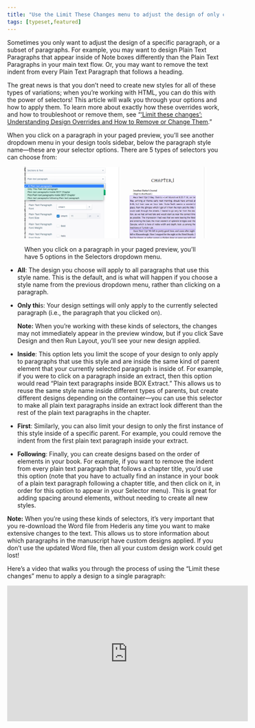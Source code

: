 ```yaml
---
title: "Use the Limit These Changes menu to adjust the design of only certain paragraphs or elements"
tags: [typeset,featured]
---
```

 
<html><body><section data-type="chapter" class="hsecchapter" data-hederis-type="hsecchapter" id="selectors" data-pi-attrs="id: selectors; data-tags: typeset,featured;" role="doc-chapter" data-tags="typeset,featured" data-author-name=" " data-book-title=" " title="Use the Limit These Changes menu to adjust the design of only certain paragraphs or elements"><p class="hblkp" data-hederis-type="hblkp" id="ppr6i57iV">Sometimes you only want to adjust the design of a specific paragraph, or a subset of paragraphs. For example, you may want to design Plain Text Paragraphs that appear inside of Note boxes differently than the Plain Text Paragraphs in your main text flow. Or, you may want to remove the text indent from every Plain Text Paragraph that follows a heading. </p><p class="hblkp" data-hederis-type="hblkp" id="p15RgDA6J">The great news is that you don&#8217;t need to create new styles for all of these types of variations; when you&#8217;re working with HTML, you can do this with the power of selectors! This article will walk you through your options and how to apply them. To learn more about exactly how these overrides work, and how to troubleshoot or remove them, see &#8220;<a href="{% link _docs/design-settings-and-inheritance.md %}" class="hspana" data-hederis-type="hspana" id="p3SZiUorG">&#8216;Limit these changes&#8217;: Understanding Design Overrides and How to Remove or Change Them</a>.&#8221;</p><p class="hblkp" data-hederis-type="hblkp" id="pDWyI4y2V">When you click on a paragraph in your paged preview, you&#8217;ll see another dropdown menu in your design tools sidebar, below the paragraph style name&#8212;these are your selector options. There are 5 types of selectors you can choose from:</p><figure class="hwprfig" data-hederis-type="hwprfig" id="pmXe93sX0"><img data-hederis-type="hblkimg" class="hblkimg" id="pTzJOCFbm" src="/images/selectors.png" data-img-src="/images/selectors.png"/><p class="hblkcaption" data-hederis-type="hblkcaption" id="p6SshR681">When you click on a paragraph in your paged preview, you&#8217;ll have 5 options in the Selectors dropdown menu.</p></figure><ul class="hwprbulletlist" data-hederis-type="hwprbulletlist" id="pAzCCtoAD"><li class="hblkuli" data-hederis-type="hblkuli" id="liAlWSkW4n"><p class="hblkuli" data-hederis-type="hblklip" id="pZcAJCaxo"><strong data-hederis-type="hspanstrong" id="p6PK4uFkv">All</strong>: The design you choose will apply to all paragraphs that use this style name. This is the default, and is what will happen if you choose a style name from the previous dropdown menu, rather than clicking on a paragraph.</p></li><li class="hblkuli" data-hederis-type="hblkuli" id="liAYMUAuE1"><p class="hblkuli" data-hederis-type="hblklip" id="pNobgJMa0"><strong class="hspanstrong" data-hederis-type="hspanstrong" id="pOXGeO7gn">Only thi</strong>s: Your design settings will only apply to the currently selected paragraph (i.e., the paragraph that you clicked on). </p><aside class="hwprbox box" data-hederis-type="hwprbox" id="p1slg9YOr" data-type="sidebar"><p class="hblkp" data-hederis-type="hblkp" id="pnrkaa6iR"><strong class="hspanstrong" data-hederis-type="hspanstrong" id="pVvaNEebO">Note:</strong> When you&#8217;re working with these kinds of selectors, the changes may not immediately appear in the preview window, but if you click Save Design and then Run Layout, you&#8217;ll see your new design applied.</p></aside></li><li class="hblkuli" data-hederis-type="hblkuli" id="li1asCYIVc"><p class="hblkuli" data-hederis-type="hblklip" id="pcsB9BVBI"><strong class="hspanstrong" data-hederis-type="hspanstrong" id="ptOCAqbve">Inside</strong>: This option lets you limit the scope of your design to only apply to paragraphs that use this style and are inside the same kind of parent element that your currently selected paragraph is inside of. For example, if you were to click on a paragraph inside an extract, then this option would read &#8220;Plain text paragraphs inside BOX Extract.&#8221; This allows us to reuse the same style name inside different types of parents, but create different designs depending on the container&#8212;you can use this selector to make all plain text paragraphs inside an extract look different than the rest of the plain text paragraphs in the chapter.</p></li><li class="hblkuli" data-hederis-type="hblkuli" id="liKHI9pCXN"><p class="hblkuli" data-hederis-type="hblklip" id="pI0uciWoC"><strong class="hspanstrong" data-hederis-type="hspanstrong" id="pZv0lLccg">First</strong>: Similarly, you can also limit your design to only the first instance of this style inside of a specific parent. For example, you could remove the indent from the first plain text paragraph inside your extract.</p></li><li class="hblkuli" data-hederis-type="hblkuli" id="liR46pnZOO"><p class="hblkuli" data-hederis-type="hblklip" id="pF4bBe7QJ"><strong class="hspanstrong" data-hederis-type="hspanstrong" id="pBpdft1js">Following</strong>: Finally, you can create designs based on the order of elements in your book. For example, if you want to remove the indent from every plain text paragraph that follows a chapter title, you&#8217;d use this option (note that you have to actually find an instance in your book of a plain text paragraph following a chapter title, and then click on it, in order for this option to appear in your Selector menu). This is great for adding spacing around elements, without needing to create all new styles.</p></li></ul><aside class="hwprbox box" data-hederis-type="hwprbox" id="pETVtsAKs" data-type="sidebar"><p class="hblkp" data-hederis-type="hblkp" id="pUw1mq6CV"><strong class="hspanstrong" data-hederis-type="hspanstrong" id="pEyqpUO0m">Note:</strong> When you&#8217;re using these kinds of selectors, it&#8217;s very important that you re-download the Word file from Hederis any time you want to make extensive changes to the text. This allows us to store information about which paragraphs in the manuscript have custom designs applied. If you don&#8217;t use the updated Word file, then all your custom design work could get lost!</p></aside><p class="hblkp" data-hederis-type="hblkp" id="pV5LyPHpn">Here&#8217;s a video that walks you through the process of using the &#8220;Limit these changes&#8221; menu to apply a design to a single paragraph:</p><iframe width="560" height="315" src="https://www.youtube.com/embed/HrpE181HFd8" frameborder="0" allow="accelerometer;" autoplay="" clipboard-write="" encrypted-media="" gyroscope="" picture-in-picture="" allowfullscreen=""/><p data-embedded-html="true">INTENTIONALLY BLANK</p></section></body></html>
